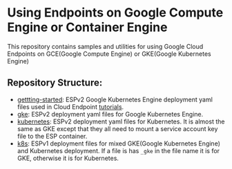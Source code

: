 # Using Endpoints on Google Compute Engine or Container Engine

This repository contains samples and utilities for using Google Cloud Endpoints on GCE(Google Compute Engine) or GKE(Google Kubernetes Engine)

## Repository Structure:
* [gettting-started](gettting-started): ESPv2 Google Kubernetes Engine deployment yaml files used in Cloud Endpoint [tutorials](https://cloud.google.com/endpoints/docs/openapi/tutorials).
* [gke](gke): ESPv2 deployment yaml files for Google Kubernetes Engine.
* [kubernetes](kubernetes): ESPv2 deployment yaml files for Kubernetes. It is almost the same as GKE except that they all need to mount a service account key file to the ESP container.
* [k8s](k8s): ESPv1 deployment files for mixed GKE(Google Kubernetes Engine) and Kubernetes deployment. If a file is has `_gke` in the file name it is for GKE, otherwise it is for Kubernetes.
